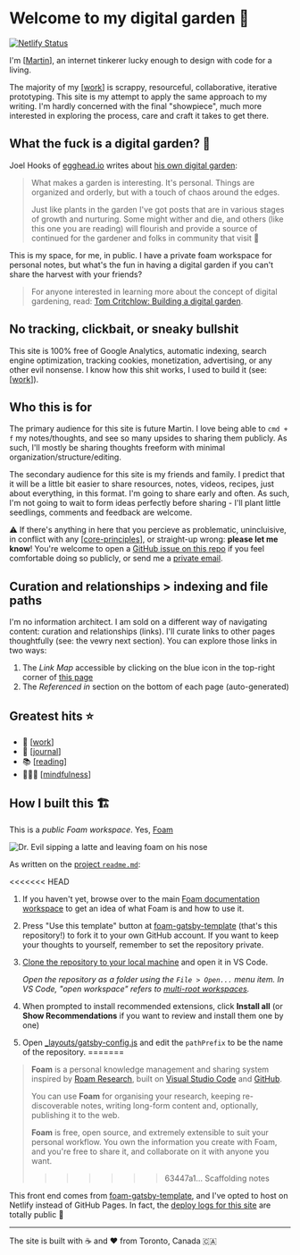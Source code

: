 # Welcome to my digital garden 🌱

[![Netlify Status](https://api.netlify.com/api/v1/badges/2cfc85ea-e8a8-46ec-8a1c-4d074687fa27/deploy-status)](https://app.netlify.com/sites/mlaws-thoughts/deploys)

I'm [[Martin]], an internet tinkerer lucky enough to design with code for a living.

The majority of my [[work]] is scrappy, resourceful, collaborative, iterative prototyping. This site is my attempt to apply the same approach to my writing. I'm hardly concerned with the final "showpiece", much more interested in exploring the process, care and craft it takes to get there.

## What the fuck is a digital garden? 🤔

Joel Hooks of [egghead.io](https://egghead.io) writes about [his own digital garden](https://joelhooks.com/digital-garden):

> What makes a garden is interesting. It's personal. Things are organized and orderly, but with a touch of chaos around the edges.
>
> Just like plants in the garden I've got posts that are in various stages of growth and nurturing. Some might wither and die, and others (like this one you are reading) will flourish and provide a source of continued for the gardener and folks in community that visit 👋

This is my space, for me, in public. I have a private foam workspace for personal notes, but what's the fun in having a digital garden if you can't share the harvest with your friends?

> For anyone interested in learning more about the concept of digital gardening, read: [Tom Critchlow: Building a digital garden](https://tomcritchlow.com/2019/02/17/building-digital-garden/).

## No tracking, clickbait, or sneaky bullshit

This site is 100% free of Google Analytics, automatic indexing, search engine optimization, tracking cookies, monetization, advertising, or any other evil nonsense. I know how this shit works, I used to build it (see: [[work]]).

## Who this is for

The primary audience for this site is future Martin. I love being able to `cmd + f` my notes/thoughts, and see so many upsides to sharing them publicly. As such, I'll mostly be sharing thoughts freeform with minimal organization/structure/editing.

The secondary audience for this site is my friends and family. I predict that it will be a little bit easier to share resources, notes, videos, recipes, just about everything, in this format. I'm going to share early and often. As such, I'm not going to wait to form ideas perfectly before sharing - I'll plant little seedlings, comments and feedback are welcome.

⚠️ If there's anything in here that you percieve as problematic, unincluisive, in conflict with any [[core-principles]], or straight-up wrong: **please let me know**! You're welcome to open a [GitHub issue on this repo](https://github.com/martinlaws/thoughts/issues/new) if you feel comfortable doing so publicly, or send me a [private email](mailto:mlaws@hey.com).

## Curation and relationships > indexing and file paths

I'm no information architect. I am sold on a different way of navigating content: curation and relationships (links). I'll curate links to other pages thoughtfully (see: the vewry next section). You can explore those links in two ways:

1. The _Link Map_ accessible by clicking on the blue icon in the top-right corner of [this page](https://thoughts.mlaws.ca)
2. The _Referenced in_ section on the bottom of each page (auto-generated)

## Greatest hits ⭐️

- 💼 [[work]]
- 📓 [[journal]]
- 📚 [[reading]]
- 🧘🏻‍♂️ [[mindfulness]]

## How I built this 🏗

This is a _public Foam workspace_. Yes, [Foam](https://github.com/foambubble/foam)

![Dr. Evil sipping a latte and leaving foam on his nose](https://media.giphy.com/media/Y4qF2b3IfBA78eRhct/giphy.gif)

As written on the [project `readme.md`](https://github.com/foambubble/foam/blob/master/readme.md):

<<<<<<< HEAD
1. If you haven't yet, browse over to the main [Foam documentation workspace](https://foambubble.github.io/foam) to get an idea of what Foam is and how to use it.
2. Press "Use this template" button at [foam-gatsby-template](https://github.com/mathieudutour/foam-gatsby-template/generate) (that's this repository!) to fork it to your own GitHub account. If you want to keep your thoughts to yourself, remember to set the repository private.
3. [Clone the repository to your local machine](https://help.github.com/en/github/creating-cloning-and-archiving-repositories/cloning-a-repository) and open it in VS Code.

    *Open the repository as a folder using the `File > Open...` menu item. In VS Code, "open workspace" refers to [multi-root workspaces](https://code.visualstudio.com/docs/editor/multi-root-workspaces).*

4. When prompted to install recommended extensions, click **Install all** (or **Show Recommendations** if you want to review and install them one by one)
5. Open [_layouts/gatsby-config.js](_layouts/gatsby-config.js) and edit the `pathPrefix` to be the name of the repository.
=======
> **Foam** is a personal knowledge management and sharing system inspired by [Roam Research](https://roamresearch.com/), built on [Visual Studio Code](https://code.visualstudio.com/) and [GitHub](https://github.com/).
>
> You can use **Foam** for organising your research, keeping re-discoverable notes, writing long-form content and, optionally, publishing it to the web.
>
> **Foam** is free, open source, and extremely extensible to suit your personal workflow. You own the information you create with Foam, and you're free to share it, and collaborate on it with anyone you want.
>>>>>>> 63447a1... Scaffolding notes

This front end comes from [foam-gatsby-template](https://github.com/mathieudutour/foam-gatsby-template), and I've opted to host on Netlify instead of GitHub Pages. In fact, the [deploy logs for this site](https://app.netlify.com/sites/mlaws-thoughts/deploys/) are totally public 🚀

---

The site is built with ☕️ and ❤️ from Toronto, Canada 🇨🇦

[//begin]: # "Autogenerated link references for markdown compatibility"
[Martin]: martin "Martin"
[work]: work "Work"
[core-principles]: core-principles "Core Principles"
[journal]: journal "Journal"
[reading]: reading "Reading"
[mindfulness]: mindfulness "Mindfulness"
[//end]: # "Autogenerated link references"
